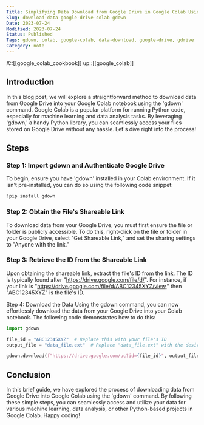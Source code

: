 ```yaml
---
Title: Simplifying Data Download from Google Drive in Google Colab Using gdown
Slug: download-data-google-drive-colab-gdown
Date: 2023-07-24
Modified: 2023-07-24
Status: Published
Tags: gdown, colab, google-colab, data-download, google-drive, gdrive
Category: note
---
```

X::[[google_colab_cookbook]]
up::[[google_colab]]

## Introduction

In this blog post, we will explore a straightforward method to download data from Google Drive into your Google Colab notebook using the 'gdown' command. Google Colab is a popular platform for running Python code, especially for machine learning and data analysis tasks. By leveraging 'gdown,' a handy Python library, you can seamlessly access your files stored on Google Drive without any hassle. Let's dive right into the process!

## Steps

### Step 1: Import gdown and Authenticate Google Drive
To begin, ensure you have 'gdown' installed in your Colab environment. If it isn't pre-installed, you can do so using the following code snippet:
```python
!pip install gdown
```

### Step 2: Obtain the File's Shareable Link
To download data from your Google Drive, you must first ensure the file or folder is publicly accessible. To do this, right-click on the file or folder in your Google Drive, select "Get Shareable Link," and set the sharing settings to "Anyone with the link."

### Step 3: Retrieve the ID from the Shareable Link
Upon obtaining the shareable link, extract the file's ID from the link. The ID is typically found after "https://drive.google.com/file/d/". For instance, if your link is "https://drive.google.com/file/d/ABC12345XYZ/view," then "ABC12345XYZ" is the file's ID.

Step 4: Download the Data
Using the gdown command, you can now effortlessly download the data from your Google Drive into your Colab notebook. The following code demonstrates how to do this:

```python
import gdown

file_id = "ABC12345XYZ"  # Replace this with your file's ID
output_file = "data_file.ext"  # Replace "data_file.ext" with the desired output filename and extension

gdown.download(f"https://drive.google.com/uc?id={file_id}", output_file)
```

## Conclusion
In this brief guide, we have explored the process of downloading data from Google Drive into Google Colab using the 'gdown' command. By following these simple steps, you can seamlessly access and utilize your data for various machine learning, data analysis, or other Python-based projects in Google Colab. Happy coding!
